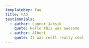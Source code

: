 ```yaml
---
templateKey: faq
title: FAQ
testimonials:
  - author: Connor Jaksik
    quote: Hello this was awesome
  - author: Albert
    quote: It was reall really cool
---
```


